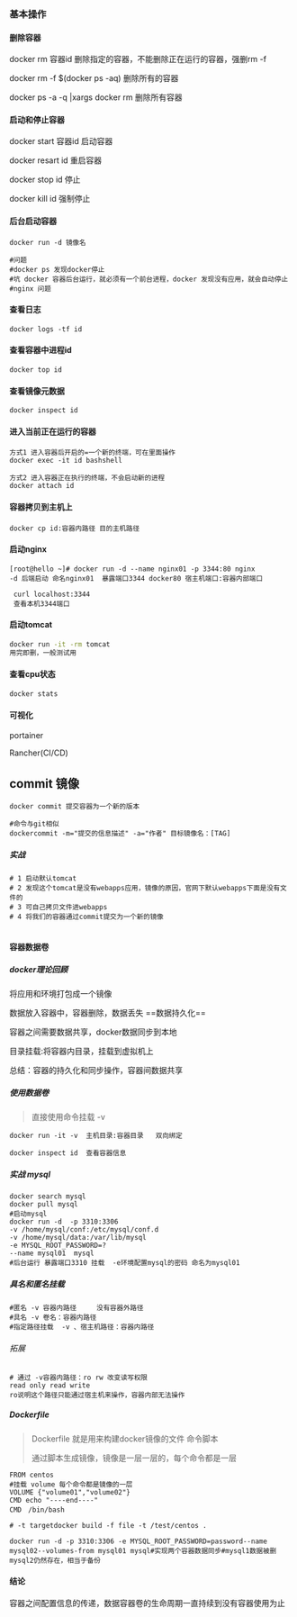### 基本操作

#### 删除容器

docker rm 容器id 删除指定的容器，不能删除正在运行的容器，强删rm -f

docker rm -f $(docker ps -aq) 删除所有的容器

docker ps -a -q |xargs docker rm 删除所有容器

#### 启动和停止容器

docker start   容器id  启动容器

docker resart id    重启容器

docker stop id  停止

docker kill id 强制停止





#### 后台启动容器

```shell
docker run -d 镜像名

#问题
#docker ps 发现docker停止
#坑 docker 容器后台运行，就必须有一个前台进程，docker 发现没有应用，就会自动停止
#nginx 问题
```



#### 查看日志

```shell
docker logs -tf id
```



#### 查看容器中进程id

```shell
docker top id
```



#### 查看镜像元数据

```shell
docker inspect id
```



#### 进入当前正在运行的容器

```shel
方式1 进入容器后开启的=一个新的终端，可在里面操作
docker exec -it id bashshell

方式2 进入容器正在执行的终端，不会启动新的进程
docker attach id
```



#### 容器拷贝到主机上

```shell\
docker cp id:容器内路径 目的主机路径
```





#### 启动nginx

```shell
[root@hello ~]# docker run -d --name nginx01 -p 3344:80 nginx
-d 后端启动 命名nginx01  暴露端口3344 docker80 宿主机端口:容器内部端口  
 
 curl localhost:3344
 查看本机3344端口
```



#### 启动tomcat

```sh
docker run -it -rm tomcat
用完即删，一般测试用
```



#### 查看cpu状态

```shell
docker stats
```





#### 可视化

portainer





Rancher(CI/CD) 



## commit 镜像

```shell
docker commit 提交容器为一个新的版本

#命令与git相似
dockercommit -m="提交的信息描述" -a="作者" 目标镜像名：[TAG]

```

##### 实战

```shell
# 1 启动默认tomcat
# 2 发现这个tomcat是没有webapps应用，镜像的原因，官网下默认webapps下面是没有文件的
# 3 可自己拷贝文件进webapps
# 4 将我们的容器通过commit提交为一个新的镜像
　
```



#### 容器数据卷

##### docker理论回顾

将应用和环境打包成一个镜像

数据放入容器中，容器删除，数据丢失   ==数据持久化==

容器之间需要数据共享，docker数据同步到本地

目录挂载:将容器内目录，挂载到虚拟机上

总结：容器的持久化和同步操作，容器间数据共享



##### 使用数据卷

> 直接使用命令挂载 -v 

```shell
docker run -it -v  主机目录:容器目录   双向绑定
```

```shell
docker inspect id  查看容器信息
```



##### 实战 mysql

```shell
docker search mysql 
docker pull mysql
#启动mysql
docker run -d  -p 3310:3306 
-v /home/mysql/conf:/etc/mysql/conf.d 
-v /home/mysql/data:/var/lib/mysql 
-e MYSQL_ROOT_PASSWORD=?
--name mysql01  mysql
#后台运行 暴露端口3310 挂载  -e环境配置mysql的密码 命名为mysql01
```



##### 具名和匿名挂载

```shell
#匿名 -v 容器内路径     没有容器外路径
#具名 -v 卷名：容器内路径  
#指定路径挂载  -v 、宿主机路径：容器内路径
```



###### 拓展

```shell
# 通过 -v容器内路径：ro rw 改变读写权限
read only read write
ro说明这个路径只能通过宿主机来操作，容器内部无法操作
```



##### Dockerfile

> Dockerfile 就是用来构建docker镜像的文件 命令脚本
>
> 通过脚本生成镜像，镜像是一层一层的，每个命令都是一层

```shell
FROM centos
#挂载 volume 每个命令都是镜像的一层
VOLUME {"volume01","volume02"}
CMD echo "----end----"
CMD　/bin/bash
```



```shell
# -t targetdocker build -f file -t /test/centos .
```



```shell
docker run -d -p 3310:3306 -e MYSQL_ROOT_PASSWORD=password--name mysql02--volumes-from mysql01 mysql#实现两个容器数据同步#mysql1数据被删mysql2仍然存在，相当于备份
```



#### 结论

容器之间配置信息的传递，数据容器卷的生命周期一直持续到没有容器使用为止